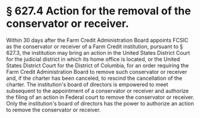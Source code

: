 # § 627.4   Action for the removal of the conservator or receiver.

Within 30 days after the Farm Credit Administration Board appoints FCSIC as the conservator or receiver of a Farm Credit institution, pursuant to § 627.3, the institution may bring an action in the United States District Court for the judicial district in which its home office is located, or the United States District Court for the District of Columbia, for an order requiring the Farm Credit Administration Board to remove such conservator or receiver and, if the charter has been canceled, to rescind the cancellation of the charter. The institution's board of directors is empowered to meet subsequent to the appointment of a conservator or receiver and authorize the filing of an action in Federal court to remove the conservator or receiver. Only the institution's board of directors has the power to authorize an action to remove the conservator or receiver.








